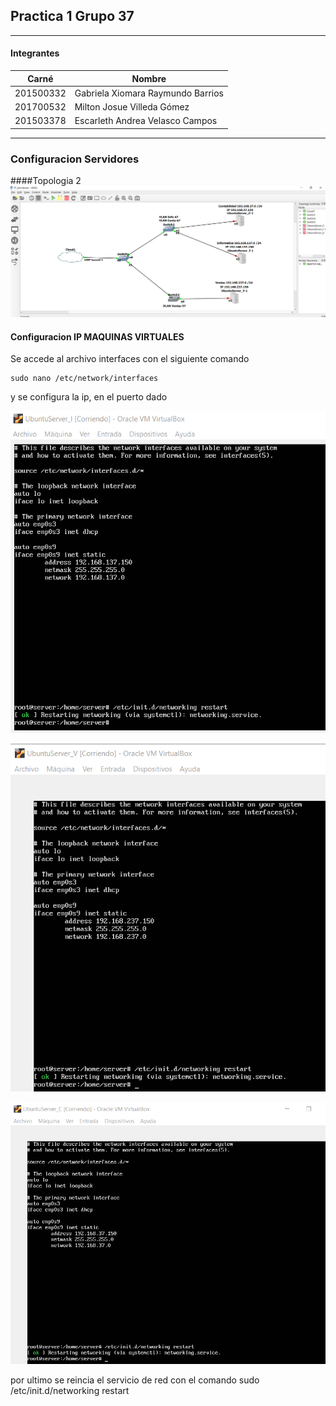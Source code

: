 ## Practica 1 Grupo 37

***
#### Integrantes
|   Carné   |               Nombre              |
| --------- | --------------------------------- |
| 201500332 | Gabriela Xiomara Raymundo Barrios |
| 201700532 | Milton Josue Villeda Gómez        |
| 201503378 | Escarleth Andrea Velasco Campos   |
***

### Configuracion Servidores

####Topologia 2 
![Topologia 2](config_GNS3/Topo2.png "Topologia 2")

#### Configuracion IP MAQUINAS VIRTUALES
Se accede al archivo interfaces con el siguiente comando

    sudo nano /etc/network/interfaces

y se configura la ip, en el puerto dado 

![Informatica](Virtuales/T2_IPinfo.png "Informatica")

![Ventas](Virtuales/T2_IPventas.png "Ventas")

![Contabilidad](Virtuales/T2_IPconta.png "Contabilidad")

por ultimo se reincia el servicio de red con el comando
    sudo /etc/init.d/networking restart




